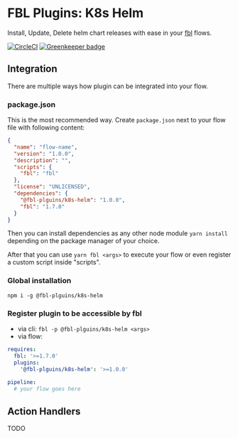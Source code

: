 # FBL Plugins: K8s Helm

Install, Update, Delete helm chart releases with ease in your [fbl](https://fbl.fireblink.com) flows.

[![CircleCI](https://circleci.com/gh/FireBlinkLTD/fbl-plugins-k8s-helm.svg?style=svg)](https://circleci.com/gh/FireBlinkLTD/fbl-plugins-k8s-helm) [![Greenkeeper badge](https://badges.greenkeeper.io/FireBlinkLTD/fbl-plugins-k8s-helm.svg)](https://greenkeeper.io/)

## Integration

There are multiple ways how plugin can be integrated into your flow.

### package.json

This is the most recommended way. Create `package.json` next to your flow file with following content:

```json
{
  "name": "flow-name",
  "version": "1.0.0",
  "description": "",
  "scripts": {
    "fbl": "fbl"    
  },
  "license": "UNLICENSED",
  "dependencies": {
    "@fbl-plguins/k8s-helm": "1.0.0",
    "fbl": "1.7.0"
  }
}
```

Then you can install dependencies as any other node module `yarn install` depending on the package manager of your choice.

After that you can use `yarn fbl <args>` to execute your flow or even register a custom script inside "scripts".

### Global installation

`npm i -g @fbl-plguins/k8s-helm`

### Register plugin to be accessible by fbl

- via cli: `fbl -p @fbl-plguins/k8s-helm <args>`
- via flow:

```yaml
requires:
  fbl: '>=1.7.0'
  plugins:
    '@fbl-plguins/k8s-helm': '>=1.0.0'
    
pipeline:
  # your flow goes here
```

## Action Handlers

TODO